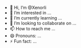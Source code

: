 - 👋 Hi, I’m @Xenorli
- 👀 I’m interested in ...
- 🌱 I’m currently learning ...
- 💞️ I’m looking to collaborate on ...
- 📫 How to reach me ...
- 😄 Pronouns: ...
- ⚡ Fun fact: ...

<!---
Xenorli/Xenorli is a ✨ special ✨ repository because its `README.md` (this file) appears on your GitHub profile.
You can click the Preview link to take a look at your changes.
--->
